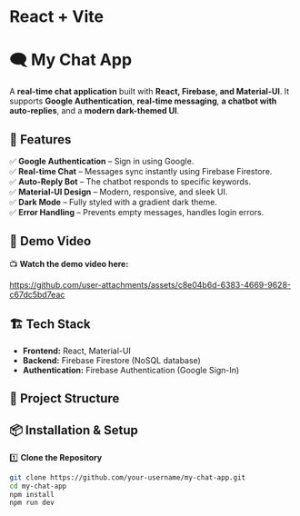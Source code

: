 # React + Vite

# 🗨️ My Chat App  

A **real-time chat application** built with **React, Firebase, and Material-UI**. It supports **Google Authentication**, **real-time messaging**, **a chatbot with auto-replies**, and a **modern dark-themed UI**.  

## 🚀 Features  

✅ **Google Authentication** – Sign in using Google.  
✅ **Real-time Chat** – Messages sync instantly using Firebase Firestore.  
✅ **Auto-Reply Bot** – The chatbot responds to specific keywords.  
✅ **Material-UI Design** – Modern, responsive, and sleek UI.  
✅ **Dark Mode** – Fully styled with a gradient dark theme.  
✅ **Error Handling** – Prevents empty messages, handles login errors.  

## 🎥 Demo Video  

📺 **Watch the demo video here:**  



https://github.com/user-attachments/assets/c8e04b6d-6383-4669-9628-c67dc5bd7eac




## 🏗️ Tech Stack  

- **Frontend:** React, Material-UI  
- **Backend:** Firebase Firestore (NoSQL database)  
- **Authentication:** Firebase Authentication (Google Sign-In)  

## 📂 Project Structure  





## 📦 Installation & Setup  

1️⃣ **Clone the Repository**  
```sh
git clone https://github.com/your-username/my-chat-app.git
cd my-chat-app
npm install
npm run dev
